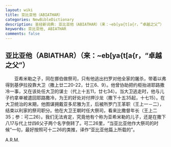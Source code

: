 ```yaml
---
layout: wiki
title: 亚比亚他（ABIATHAR）
categories: NewBibleDictionary
description: 圣经新词典: 亚比亚他（ABIATHAR）（来：~eb[ya{t[a{r，“卓越之父”）
keywords: 亚比亚他, ABIATHAR
comments: false
---
```


## 亚比亚他（ABIATHAR）（来：~eb[ya{t[a{r，“卓越之父”）

　　亚希米勒之子，同在挪伯做祭司，只有他逃出扫罗对他全家的屠杀，带着以弗得到基伊拉投靠大卫（撒上廿二20-22，廿三6、9）。他曾协助把约柜抬进耶路撒冷一事，又在该处任大卫的谋士（代上十五11，廿七34）。当大卫逃走时，他与儿子约拿单被遣回耶路撒冷，为王的好处对付押沙龙（撒下十五35起，十七15）。在大卫统治的末期，他图谋拥戴亚多尼雅为王，后被所罗门王革职（王上一－二），结束以利家的祭司职分。他在大卫王朝时任大祭司，看来比撒督年长（王上二35；参：可二26）。我们无法肯定，究竟他有个称为亚希米勒的儿子，还是在撒下八17与代上廿四6父子两个名字倒转了。可二26里，“当亚比亚他作大祭司的时候”一句，最好按照可十二26的类推，译作“亚比亚他篇上所载的”。

A.R.M.








